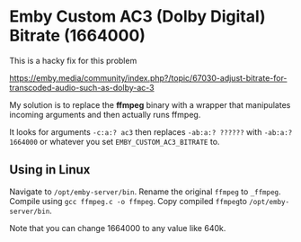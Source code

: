 # Emby Custom AC3 (Dolby Digital) Bitrate (1664000)

This is a hacky fix for this problem

https://emby.media/community/index.php?/topic/67030-adjust-bitrate-for-transcoded-audio-such-as-dolby-ac-3

My solution is to replace the **ffmpeg** binary with a wrapper that manipulates incoming arguments and then actually runs ffmpeg.

It looks for arguments `-c:a:? ac3` then replaces `-ab:a:? ??????` with `-ab:a:? 1664000` or whatever you set `EMBY_CUSTOM_AC3_BITRATE` to.

## Using in Linux

Navigate to `/opt/emby-server/bin`. Rename the original `ffmpeg` to `_ffmpeg`. <br> 
Compile using `gcc ffmpeg.c -o ffmpeg`. Copy compiled `ffmpeg`to `/opt/emby-server/bin`.

Note that you can change 1664000 to any value like 640k.
